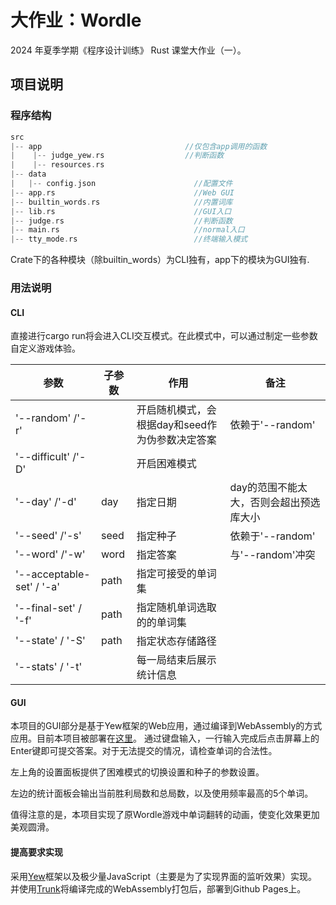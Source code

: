 # 大作业：Wordle

2024 年夏季学期《程序设计训练》 Rust 课堂大作业（一）。

## 项目说明

### 程序结构

```c
src
|-- app                                //仅包含app调用的函数
|    |-- judge_yew.rs                  //判断函数
|    |-- resources.rs       
|-- data
|   |-- config.json                      //配置文件
|-- app.rs                               //Web GUI
|-- builtin_words.rs                     //内置词库
|-- lib.rs                               //GUI入口
|-- judge.rs                             //判断函数
|-- main.rs                              //normal入口
|-- tty_mode.rs                          //终端输入模式
```
Crate下的各种模块（除builtin_words）为CLI独有，app下的模块为GUI独有.

### 用法说明

#### CLI
直接进行cargo run将会进入CLI交互模式。在此模式中，可以通过制定一些参数自定义游戏体验。

|  参数                     | 子参数 | 作用 | 备注 |
| -------------------------- | ------ |----------- | ----- |
|'--random' /'-r' | | 开启随机模式，会根据day和seed作为伪参数决定答案 | 依赖于'--random' |
|'--difficult' /'-D' | | 开启困难模式 |  |
|'--day' /'-d' | day<int> | 指定日期 | day的范围不能太大，否则会超出预选库大小 |
|'--seed' /'-s' | seed<int> | 指定种子 | 依赖于'--random' |
|'--word' /'-w' | word<String> | 指定答案 | 与'--random'冲突 |
| '--acceptable-set' / '-a' | path <String> | 指定可接受的单词集 |  |
| '--final-set' / '-f' | path <String> | 指定随机单词选取的的单词集 |  |
| '--state' / '-S' | path <String> | 指定状态存储路径 |  |
| '--stats' / '-t' | | 每一局结束后展示统计信息 |  |

#### GUI
本项目的GUI部分是基于Yew框架的Web应用，通过编译到WebAssembly的方式应用。目前本项目被部署在[这里](https://rosist-sallina.github.io/wordle/)。
通过键盘输入，一行输入完成后点击屏幕上的Enter键即可提交答案。对于无法提交的情况，请检查单词的合法性。

左上角的设置面板提供了困难模式的切换设置和种子的参数设置。

左边的统计面板会输出当前胜利局数和总局数，以及使用频率最高的5个单词。

值得注意的是，本项目实现了原Wordle游戏中单词翻转的动画，使变化效果更加美观圆滑。
#### 提高要求实现
采用[Yew](https://yew.rs/)框架以及极少量JavaScript（主要是为了实现界面的监听效果）实现。
并使用[Trunk](https://trunkrs.dev/)将编译完成的WebAssembly打包后，部署到Github Pages上。

